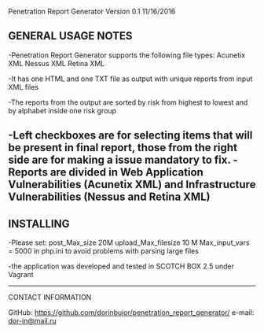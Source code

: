 Penetration Report Generator   Version 0.1      11/16/2016

GENERAL USAGE NOTES
----------------------------------------------------------------------------------------------------------
-Penetration Report Generator supports the following file types:
	Acunetix XML
	Nessus XML
	Retina XML

-It has one HTML and one TXT file as output with unique reports from input XML files

-The reports from the output are sorted by risk from highest to lowest and by alphabet inside one risk group

-Left checkboxes are for selecting items that will be present in final report, those from the right side are for making a issue mandatory to fix.
-Reports are divided in Web Application Vulnerabilities (Acunetix XML) and Infrastructure Vulnerabilities (Nessus and Retina XML)
----------------------------------------------------------------------------------------------------------

INSTALLING 
----------------------------------------------------------------------------------------------------------
-Please set:  post_Max_size 20M
	      upload_Max_filesize 10 M
	      Max_input_vars = 5000
 in php.ini to avoid problems with parsing large files

-the application was developed and tested in SCOTCH BOX 2.5 under Vagrant

----------------------------------------------------------------------------------------------------------
CONTACT INFORMATION

GitHub: https://github.com/dorinbujor/penetration_report_generator/
e-mail: dor-in@mail.ru
